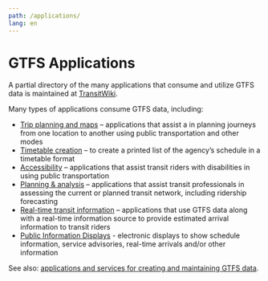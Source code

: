 ```yaml
---
path: /applications/
lang: en
---
```

# GTFS Applications

A partial directory of the many applications that consume and utilize GTFS data is maintained at [TransitWiki](https://www.transitwiki.org/TransitWiki/index.php/Category:GTFS-consuming_applications).

Many types of applications consume GTFS data, including:

* [Trip planning and maps](https://www.transitwiki.org/TransitWiki/index.php/Category:Trip-planning_%26_navigation_applications) – applications that assist a in planning journeys from one location to another using public transportation and other modes
* [Timetable creation](https://www.transitwiki.org/TransitWiki/index.php/Category:Timetable_generation_software) – to create a printed list of the agency’s schedule in a timetable format
* [Accessibility](https://www.transitwiki.org/TransitWiki/index.php/Category:Accessibility_devices_and_applications) – applications that assist transit riders with disabilities in using public transportation
* [Planning & analysis](https://www.transitwiki.org/TransitWiki/index.php/Category:Network_planning_software) – applications that assist transit professionals in assessing the current or planned transit network, including ridership forecasting
* [Real-time transit information](https://www.transitwiki.org/TransitWiki/index.php/Category:Real-time_applications) – applications that use GTFS data along with a real-time information source to provide estimated arrival information to transit riders
* [Public Information Displays](https://www.transitwiki.org/TransitWiki/index.php/Category:Public_information_displays) - electronic displays to show schedule information, service advisories, real-time arrivals and/or other information

See also: [applications and services for creating and maintaining GTFS data](https://www.transitwiki.org/TransitWiki/index.php/General_Transit_Feed_Specification#Creating_and_Maintaining_a_GTFS_Dataset).

